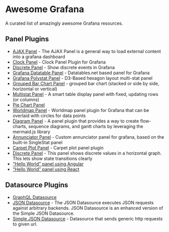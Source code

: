 # Awesome Grafana

A curated list of amazingly awesome Grafana resources.

## Panel Plugins

* [AJAX Panel](https://github.com/ryantxu/ajax-panel) - The AJAX Panel is a general way to load external content into a grafana dashboard
* [Clock Panel](https://github.com/grafana/clock-panel) - Clock Panel Plugin for Grafana
* [Discrete Panel](https://github.com/NatelEnergy/grafana-discrete-panel) - Show discrete events in Grafana
* [Grafana Datatable Panel](https://github.com/briangann/grafana-datatable-panel) - Datatables.net based panel for Grafana
* [Grafana Polystat Panel](https://github.com/grafana/grafana-polystat-panel) - D3-Based hexagon layout multi-stat panel
* [Grouped Bar Chart Panel](https://github.com/gipong/grafana-groupedbarchart-panel) - grouped bar chart (stacked or side by side, horizontal or vertical)
* [Multistat Panel](https://github.com/michaeldmoore/michaeldmoore-multistat-panel) - A smart table display panel with fixed, updating rows (or columns)
* [Pie Chart Panel](https://github.com/grafana/piechart-panel)
* [Worldmap Panel](https://github.com/grafana/worldmap-panel) - Worldmap panel plugin for Grafana that can be overlaid with circles for data points
* [Diagram Panel](https://github.com/jdbranham/grafana-diagram) - A panel plugin that provides a way to create flow-charts, sequence diagrams, and gantt charts by leveraging the mermaid.js library
* [Annunciator Panel](https://github.com/michaeldmoore/michaeldmoore-annunciator-panel) - Custom annunciator panel for grafana, based on the built-in SingleStat panel
* [Carpet Plot Panel](https://grafana.com/grafana/plugins/petrslavotinek-carpetplot-panel) - Carpet plot panel plugin
* [Discrete Panel](https://github.com/NatelEnergy/grafana-discrete-panel) - This panel shows discrete values in a horizontal graph. This lets show state transitions clearly
* [“Hello World” panel using Angular](https://github.com/grafana/simple-angular-panel)
* [“Hello World” panel using React](https://github.com/grafana/simple-react-panel)

## Datasource Plugins

* [GraphQL Datasource](https://github.com/ryantxu/grafana-graphql-datasource)
* [JSON Datasource](https://github.com/simPod/grafana-json-datasource) - The JSON Datasource executes JSON requests against arbitrary backends. JSON Datasource is an enhanced version of the Simple JSON Datasource.
* [Simple JSON Datasource](https://github.com/grafana/simple-json-datasource) - Datasource that sends generic http requests to given url.
